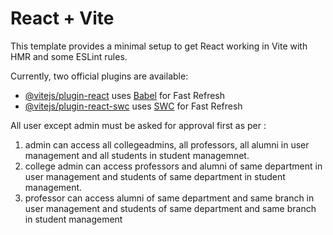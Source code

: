 # React + Vite

This template provides a minimal setup to get React working in Vite with HMR and some ESLint rules.

Currently, two official plugins are available:

- [@vitejs/plugin-react](https://github.com/vitejs/vite-plugin-react/blob/main/packages/plugin-react/README.md) uses [Babel](https://babeljs.io/) for Fast Refresh
- [@vitejs/plugin-react-swc](https://github.com/vitejs/vite-plugin-react-swc) uses [SWC](https://swc.rs/) for Fast Refresh



All user except admin must be asked for approval first as per :
1. admin can access all collegeadmins, all professors, all alumni in user management and all students in student managemnet. 
2. college admin can access professors and alumni of same department in user management and students of same department in student management. 
3. professor can access alumni of same department and same branch in user management and students of same department and same branch in student management 
